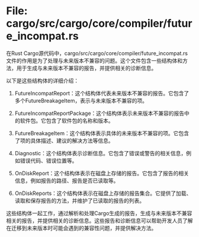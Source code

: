 # File: cargo/src/cargo/core/compiler/future_incompat.rs

在Rust Cargo源代码中，cargo/src/cargo/core/compiler/future_incompat.rs文件的作用是为了处理与未来版本不兼容的问题。这个文件包含一些结构体和方法，用于生成与未来版本不兼容的报告，并提供相关的诊断信息。

以下是这些结构体的详细介绍：

1. FutureIncompatReport：这个结构体代表未来版本不兼容的报告。它包含了多个FutureBreakageItem，表示与未来版本不兼容的项。

2. FutureIncompatReportPackage：这个结构体表示未来版本不兼容的报告中的软件包。它包含了软件包的名称和版本。

3. FutureBreakageItem：这个结构体表示具体的未来版本不兼容的项。它包含了项的具体描述、建议的解决方法等信息。

4. Diagnostic：这个结构体表示诊断信息。它包含了错误或警告的相关信息，例如错误代码、错误位置等。

5. OnDiskReport：这个结构体表示在磁盘上存储的报告。它包含了报告的相关信息，例如报告的路径、报告是否已读取等。

6. OnDiskReports：这个结构体表示在磁盘上存储的报告集合。它提供了加载、读取和保存报告的方法，并维护了已读取的报告的列表。

这些结构体一起工作，通过解析和处理Cargo生成的报告，生成与未来版本不兼容相关的报告，并提供相关的诊断信息。这些报告和诊断信息可以帮助开发人员了解在迁移到未来版本时可能会遇到的兼容性问题，并提供解决方法。

